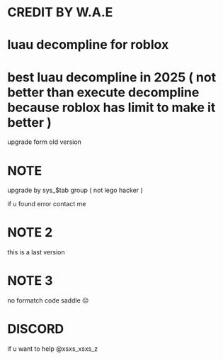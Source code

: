 # CREDIT BY W.A.E
# luau decompline for roblox
# best luau decompline in 2025 ( not better than execute decompline because roblox has limit to make it better )

upgrade form old version

# NOTE

upgrade by sys_$tab group ( not lego hacker )

if u found error contact me

# NOTE 2

this is a last version 

# NOTE 3

no formatch code saddle 😔

# DISCORD

if u want to help @xsxs_xsxs_z
